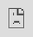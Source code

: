 ```yaml
---
published: true
layout: post
tags: 
  - 高校打压进步社团
  - 高校打压进步学生
  - 声援合集
comments: true
title: 高校学子抗议非法抓捕进步青年合集！
---
```

<p align="center">###各高校学子齐站出，共同声援被捕进步青年！</p>
<p align="center">###黑手高悬，吾辈在前</p>
<p align="center">###排除万难，共同声援</p>

<iframe src="https://od-8.wistia.com/medias/e9w44783oq" frameborder="0" width="100%" height="100%" allowfullscreen style="width:100%;height:100%;position:absolute;left:0px;top:0px;overflow:hidden;"></iframe>

---
<p align="center">下拉至文章最末端，获取佳士工人声援团官网网址与翻墙方法！</p>
<p align="center">支持进步工人与学子，共同关注传播扩散！</p>

